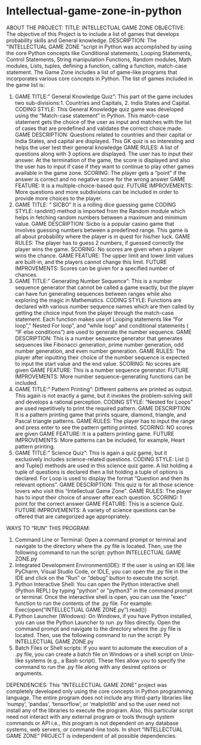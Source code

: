 # Intellectual-game-zone-in-python
ABOUT THE PROJECT:
TITLE: INTELLECTUAL GAME ZONE
OBJECTIVE: The objective of this Project is to include a list of games that develops probability skills and General knowledge. 
DESCRIPTION:
The “INTELLECTUAL GAME ZONE “script in Python was accomplished by using the core Python concepts like Conditional statements, Looping Statements, Control Statements, String manipulation Functions, Random modules, Math modules, Lists, tuples, defining a function, calling a function, match-case statement. The Game Zone includes a list of game-like programs that incorporates various core concepts in Python.
The list of games included in the game list is:
1.	GAME TITLE:” General Knowledge Quiz”: This part of the game includes two sub-divisions:1. Countries and Capitals, 2. India States and Capital.
CODING STYLE:  This General Knowledge quiz game was developed using the “Match-case statement” in Python. This match-case statement gets the choice of the user as input and matches with the list of cases that are predefined and validates the correct choice made.
GAME DESCRIPTION: Questions related to countries and their capital or India States, and capital are displayed. This GK quiz is so interesting and helps the user test their general knowledge
GAME RULES: A list of questions along with 3 options are displayed. The user has to input their answer. At the termination of the game, the score is displayed and also the user has to input if case if they want to continue to play other games available in the game zone.
SCORING: The player gets a “point” if the answer is correct and no negative score for the wrong answer
GAME FEATURE: It is a multiple-choice-based quiz.
FUTURE IMPROVEMENTS: More questions and more subdivisions can be included in order to provide more choices to the player.
2.	GAME TITLE: ” SICBO” It is a rolling dice guessing game
CODING STYLE: randint() method is imported from the Random module which helps in fetching random numbers between a maximum and minimum value.
GAME DESCRIPTION: Sicbo is a popular casino game that involves guessing numbers between a predefined range. This game is all about probability where the player is in quest for his/her luck.
GAME RULES: The player has to guess 2 numbers, if guessed correctly the player wins the game.
SCORING: No scores are given when a player wins the chance.
GAME FEATURE: The upper limit and lower limit values are built-in, and the players cannot change this limit.
FUTURE IMPROVEMENTS: Scores can be given for a specified number of chances.
3.	GAME TITLE:” Generating Number Sequence”: This is a number sequence generator that cannot be called a game exactly, but the player can have fun generating sequences between ranges while also exploring the magic in Mathematics.
CODING STYLE: Functions are declared with various number sequence names which are then called by getting the choice input from the player through the match-case statement. Each function makes use of Looping statements like “For loop”,” Nested For loop”, and “while loop” and conditional statements ( “IF else conditions”) are used to generate the number sequence.
GAME DESCRIPTION: This is a number sequence generator that generates sequences like Fibonacci generation, prime number generation, odd number generation, and even number generation.
GAME RULES: The player after inputting their choice of the number sequence is expected to input the start value and the end value.
SCORING: No scores are given
GAME FEATURE: This is a number sequence generator.
FUTURE IMPROVEMENTS: More number sequence-generating functions can be included.
4.	GAME TITLE:” Pattern Printing”: Different patterns are printed as output. This again is not exactly a game, but it invokes the problem-solving skill and develops a rational perception. 
CODING STYLE: “Nested for Loops” are used repetitively to print the required pattern.
GAME DESCRIPTION: It is a pattern printing game that prints square, diamond, triangle, and Pascal triangle patterns.
GAME RULES: The player has to input the range and press enter to see the pattern getting printed.
SCORING: NO scores are given
GAME FEATURE:  It is a pattern printing game.
FUTURE IMPROVEMENTS: More patterns can be included, for example, Heart pattern printing.
5.	GAME TITLE:” Science Quiz”: This is again a quiz game, but it exclusively includes science-related questions.
CODING STYLE: List () and Tuple() methods are used in this science quiz game. A list holding a tuple of questions is declared then a list holding a tuple of options is declared. For Loop is used to display the format “Question and then its relevant options”. 
GAME DESCRIPTION: This quiz is for all those science lovers who visit this “Intellectual Game Zone”.
GAME RULES: The player has to input their choice of answer after each question.
SCORING: 1 point for the correct answer
GAME FEATURE:  This is a science Quiz.
FUTURE IMPROVEMENTS: A variety of science questions can be offered that are categorized age appropriately. 

WAYS TO “RUN” THIS PROGRAM:
1.	Command Line or Terminal:
Open a command prompt or terminal and navigate to the directory where the .py file is located. Then, use the following command to run the script:
python INTELLECTUAL GAME ZONE.py
2.	Integrated Development Environment(IDE):
If the user is using an IDE like PyCharm, Visual Studio Code, or IDLE, you can open the .py file in the IDE and click on the “Run” or “debug” button to execute the script.
3.	Python Interactive Shell: You can open the Python interactive shell (Python REPL) by typing "python" or "python3" in the command prompt or terminal. Once the interactive shell is open, you can use the "exec" function to run the contents of the .py file. For example:
Exec(open(“INTELLECTUAL GAME ZONE.py”).read())
4.	Python Launcher (Windows): On Windows, if you have Python installed, you can use the Python Launcher to run .py files directly. Open the command prompt and navigate to the directory where the .py file is located. Then, use the following command to run the script:
Py INTELLECTUAL GAME ZONE.py
5.	Batch Files or Shell scripts:
If you want to automate the execution of a .py file, you can create a batch file on Windows or a shell script on Unix-like systems (e.g., a Bash script).
These files allow you to specify the command to run the .py file along with any desired options or arguments.

DEPENDENCIES:
This “INTELLECTUAL GAME ZONE” project was completely developed only using the core concepts in Python programming language. The entire program does not include any third-party libraries like ‘numpy’, ‘pandas’, ‘tensorflow’, or ‘matplotlib’ and so the user need not install any of the libraries to execute the program. Also, this particular script need not interact with any external program or tools through system commands or API i.e., this program is not dependent on any database systems, web servers, or command-line tools.
In short “INTELLECTUAL GAME ZONE” PROJECT is independent of all possible dependencies.

